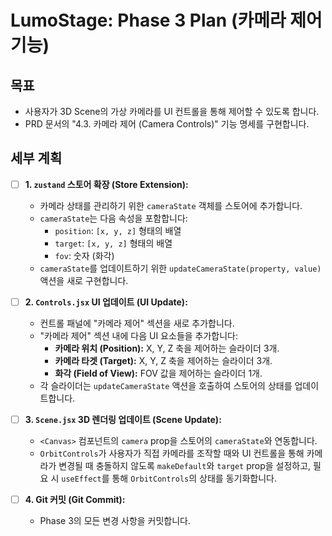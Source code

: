 # LumoStage: Phase 3 Plan (카메라 제어 기능)

## 목표
- 사용자가 3D Scene의 가상 카메라를 UI 컨트롤을 통해 제어할 수 있도록 합니다.
- PRD 문서의 "4.3. 카메라 제어 (Camera Controls)" 기능 명세를 구현합니다.

## 세부 계획

- [ ] **1. `zustand` 스토어 확장 (Store Extension):**
    - 카메라 상태를 관리하기 위한 `cameraState` 객체를 스토어에 추가합니다.
    - `cameraState`는 다음 속성을 포함합니다:
        - `position`: `[x, y, z]` 형태의 배열
        - `target`: `[x, y, z]` 형태의 배열
        - `fov`: 숫자 (화각)
    - `cameraState`를 업데이트하기 위한 `updateCameraState(property, value)` 액션을 새로 구현합니다.

- [ ] **2. `Controls.jsx` UI 업데이트 (UI Update):**
    - 컨트롤 패널에 "카메라 제어" 섹션을 새로 추가합니다.
    - "카메라 제어" 섹션 내에 다음 UI 요소들을 추가합니다:
        - **카메라 위치 (Position):** X, Y, Z 축을 제어하는 슬라이더 3개.
        - **카메라 타겟 (Target):** X, Y, Z 축을 제어하는 슬라이더 3개.
        - **화각 (Field of View):** FOV 값을 제어하는 슬라이더 1개.
    - 각 슬라이더는 `updateCameraState` 액션을 호출하여 스토어의 상태를 업데이트합니다.

- [ ] **3. `Scene.jsx` 3D 렌더링 업데이트 (Scene Update):**
    - `<Canvas>` 컴포넌트의 `camera` prop을 스토어의 `cameraState`와 연동합니다.
    - `OrbitControls`가 사용자가 직접 카메라를 조작할 때와 UI 컨트롤을 통해 카메라가 변경될 때 충돌하지 않도록 `makeDefault`와 `target` prop을 설정하고, 필요 시 `useEffect`를 통해 `OrbitControls`의 상태를 동기화합니다.

- [ ] **4. Git 커밋 (Git Commit):**
    - Phase 3의 모든 변경 사항을 커밋합니다.
